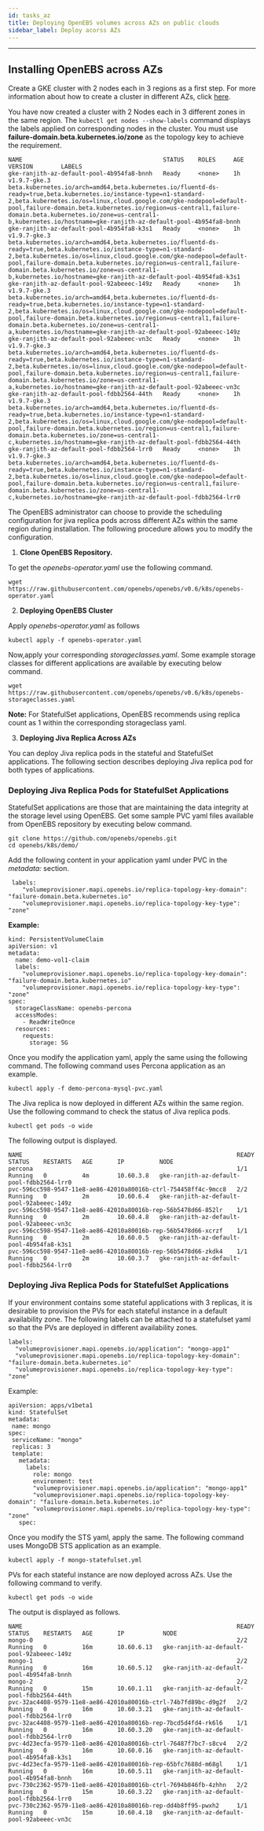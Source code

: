 ```yaml
---
id: tasks_az
title: Deploying OpenEBS volumes across AZs on public clouds
sidebar_label: Deploy acorss AZs
---
```

------

## Installing OpenEBS across AZs

Create a GKE cluster with 2 nodes each in 3 regions as a first step. For more information about how to create a cluster in different AZs, click [here](https://cloud.google.com/kubernetes-engine/docs/how-to/creating-a-cluster).

You have now created a cluster with 2 Nodes each in 3 different zones in the same region. The `kubectl get nodes --show-labels` command displays the labels applied on corresponding nodes in the cluster. You must use **failure-domain.beta.kubernetes.io/zone** as the topology key to achieve the requirement.

```
NAME                                        STATUS    ROLES     AGE       VERSION        LABELS
gke-ranjith-az-default-pool-4b954fa8-bnnh   Ready     <none>    1h        v1.9.7-gke.3   beta.kubernetes.io/arch=amd64,beta.kubernetes.io/fluentd-ds-ready=true,beta.kubernetes.io/instance-type=n1-standard-2,beta.kubernetes.io/os=linux,cloud.google.com/gke-nodepool=default-pool,failure-domain.beta.kubernetes.io/region=us-central1,failure-domain.beta.kubernetes.io/zone=us-central1-b,kubernetes.io/hostname=gke-ranjith-az-default-pool-4b954fa8-bnnh
gke-ranjith-az-default-pool-4b954fa8-k3s1   Ready     <none>    1h        v1.9.7-gke.3   beta.kubernetes.io/arch=amd64,beta.kubernetes.io/fluentd-ds-ready=true,beta.kubernetes.io/instance-type=n1-standard-2,beta.kubernetes.io/os=linux,cloud.google.com/gke-nodepool=default-pool,failure-domain.beta.kubernetes.io/region=us-central1,failure-domain.beta.kubernetes.io/zone=us-central1-b,kubernetes.io/hostname=gke-ranjith-az-default-pool-4b954fa8-k3s1
gke-ranjith-az-default-pool-92abeeec-149z   Ready     <none>    1h        v1.9.7-gke.3   beta.kubernetes.io/arch=amd64,beta.kubernetes.io/fluentd-ds-ready=true,beta.kubernetes.io/instance-type=n1-standard-2,beta.kubernetes.io/os=linux,cloud.google.com/gke-nodepool=default-pool,failure-domain.beta.kubernetes.io/region=us-central1,failure-domain.beta.kubernetes.io/zone=us-central1-a,kubernetes.io/hostname=gke-ranjith-az-default-pool-92abeeec-149z
gke-ranjith-az-default-pool-92abeeec-vn3c   Ready     <none>    1h        v1.9.7-gke.3   beta.kubernetes.io/arch=amd64,beta.kubernetes.io/fluentd-ds-ready=true,beta.kubernetes.io/instance-type=n1-standard-2,beta.kubernetes.io/os=linux,cloud.google.com/gke-nodepool=default-pool,failure-domain.beta.kubernetes.io/region=us-central1,failure-domain.beta.kubernetes.io/zone=us-central1-a,kubernetes.io/hostname=gke-ranjith-az-default-pool-92abeeec-vn3c
gke-ranjith-az-default-pool-fdbb2564-44th   Ready     <none>    1h        v1.9.7-gke.3   beta.kubernetes.io/arch=amd64,beta.kubernetes.io/fluentd-ds-ready=true,beta.kubernetes.io/instance-type=n1-standard-2,beta.kubernetes.io/os=linux,cloud.google.com/gke-nodepool=default-pool,failure-domain.beta.kubernetes.io/region=us-central1,failure-domain.beta.kubernetes.io/zone=us-central1-c,kubernetes.io/hostname=gke-ranjith-az-default-pool-fdbb2564-44th
gke-ranjith-az-default-pool-fdbb2564-lrr0   Ready     <none>    1h        v1.9.7-gke.3   beta.kubernetes.io/arch=amd64,beta.kubernetes.io/fluentd-ds-ready=true,beta.kubernetes.io/instance-type=n1-standard-2,beta.kubernetes.io/os=linux,cloud.google.com/gke-nodepool=default-pool,failure-domain.beta.kubernetes.io/region=us-central1,failure-domain.beta.kubernetes.io/zone=us-central1-c,kubernetes.io/hostname=gke-ranjith-az-default-pool-fdbb2564-lrr0
```

The OpenEBS administrator can choose to provide the scheduling configuration for jiva replica pods across different AZs within the same region during installation. The following procedure allows you to modify the configuration.

1. **Clone OpenEBS Repository.**

To get the *openebs-operator.yaml* use the following command.

```
wget https://raw.githubusercontent.com/openebs/openebs/v0.6/k8s/openebs-operator.yaml
```

2. **Deploying OpenEBS Cluster**

Apply *openebs-operator.yaml* as follows

```
kubectl apply -f openebs-operator.yaml
```

Now,apply your corresponding *storageclasses.yaml*. Some example storage classes for different applications are available by executing below command.

```
wget https://raw.githubusercontent.com/openebs/openebs/v0.6/k8s/openebs-storageclasses.yaml
```

 **Note:** For StatefulSet applications, OpenEBS recommends using replica count as 1 within the corresponding storageclass yaml.

3. **Deploying Jiva Replica Across AZs**

You can deploy Jiva replica pods in the stateful and StatefulSet applications. The following section describes deploying Jiva replica pod for both types of applications.

### Deploying Jiva Replica Pods for StatefulSet Applications

StatefulSet applications are those that are maintaining the data integrity at the storage level using OpenEBS. Get some sample PVC yaml files available from OpenEBS repository by executing below command.

```
git clone https://github.com/openebs/openebs.git
cd openebs/k8s/demo/
```

Add the following content in your application yaml under PVC in the *metadata:* section.

```
 labels:
    "volumeprovisioner.mapi.openebs.io/replica-topology-key-domain": "failure-domain.beta.kubernetes.io"
    "volumeprovisioner.mapi.openebs.io/replica-topology-key-type": "zone"
```

**Example:**

```
kind: PersistentVolumeClaim
apiVersion: v1
metadata:
  name: demo-vol1-claim
  labels:
    "volumeprovisioner.mapi.openebs.io/replica-topology-key-domain": "failure-domain.beta.kubernetes.io"
    "volumeprovisioner.mapi.openebs.io/replica-topology-key-type": "zone"
spec:
  storageClassName: openebs-percona
  accessModes:
    - ReadWriteOnce
  resources:
    requests:
      storage: 5G
```

Once you modify the application yaml, apply the same using the following command. The following command uses Percona application as an example.

```
kubectl apply -f demo-percona-mysql-pvc.yaml
```

The Jiva replica is now deployed in different AZs within the same region. Use the following command to check the status of Jiva replica pods.

```
kubectl get pods -o wide
```

The following output is displayed.

```
NAME                                                             READY     STATUS    RESTARTS   AGE       IP          NODE
percona                                                          1/1       Running   0          4m        10.60.3.8   gke-ranjith-az-default-pool-fdbb2564-lrr0
pvc-596cc598-9547-11e8-ae86-42010a80016b-ctrl-754458ff4c-9mcc8   2/2       Running   0          2m        10.60.6.4   gke-ranjith-az-default-pool-92abeeec-149z
pvc-596cc598-9547-11e8-ae86-42010a80016b-rep-56b5478d66-852lr    1/1       Running   0          2m        10.60.4.8   gke-ranjith-az-default-pool-92abeeec-vn3c
pvc-596cc598-9547-11e8-ae86-42010a80016b-rep-56b5478d66-xcrzf    1/1       Running   0          2m        10.60.0.5   gke-ranjith-az-default-pool-4b954fa8-k3s1
pvc-596cc598-9547-11e8-ae86-42010a80016b-rep-56b5478d66-zkdk4    1/1       Running   0          2m        10.60.3.7   gke-ranjith-az-default-pool-fdbb2564-lrr0
```

### Deploying Jiva Replica Pods for StatefulSet Applications

If your environment contains some stateful applications with 3 replicas, it is desirable to provision the PVs for each stateful instance in a default availability zone. The following labels can be attached to a statefulset yaml so that the PVs are deployed in different availability zones.

```
labels:
  "volumeprovisioner.mapi.openebs.io/application": "mongo-app1"
  "volumeprovisioner.mapi.openebs.io/replica-topology-key-domain": "failure-domain.beta.kubernetes.io"
  "volumeprovisioner.mapi.openebs.io/replica-topology-key-type": "zone"
```

Example:

```
apiVersion: apps/v1beta1
kind: StatefulSet
metadata:
 name: mongo
spec:
 serviceName: "mongo"
 replicas: 3
 template:
   metadata:
     labels:
       role: mongo
       environment: test
       "volumeprovisioner.mapi.openebs.io/application": "mongo-app1"
       "volumeprovisioner.mapi.openebs.io/replica-topology-key-domain": "failure-domain.beta.kubernetes.io"
       "volumeprovisioner.mapi.openebs.io/replica-topology-key-type": "zone"
   spec:
```

Once you modify the STS yaml, apply the same. The following command uses MongoDB STS application as an example.

```
kubectl apply -f mongo-statefulset.yml
```

PVs for each stateful instance are now deployed across AZs. Use the following command to verify.

```
kubectl get pods -o wide
```

The output is displayed as follows.

```
NAME                                                             READY     STATUS    RESTARTS   AGE       IP           NODE
mongo-0                                                          2/2       Running   0          16m       10.60.6.13   gke-ranjith-az-default-pool-92abeeec-149z
mongo-1                                                          2/2       Running   0          16m       10.60.5.12   gke-ranjith-az-default-pool-4b954fa8-bnnh
mongo-2                                                          2/2       Running   0          15m       10.60.1.11   gke-ranjith-az-default-pool-fdbb2564-44th
pvc-32ac4408-9579-11e8-ae86-42010a80016b-ctrl-74b7fd89bc-d9g2f   2/2       Running   0          16m       10.60.3.21   gke-ranjith-az-default-pool-fdbb2564-lrr0
pvc-32ac4408-9579-11e8-ae86-42010a80016b-rep-7bcd5d4fd4-rk6l6    1/1       Running   0          16m       10.60.3.20   gke-ranjith-az-default-pool-fdbb2564-lrr0
pvc-4d23ecfa-9579-11e8-ae86-42010a80016b-ctrl-76487f7bc7-s8cv4   2/2       Running   0          16m       10.60.0.16   gke-ranjith-az-default-pool-4b954fa8-k3s1
pvc-4d23ecfa-9579-11e8-ae86-42010a80016b-rep-65bfc7688d-m68gl    1/1       Running   0          16m       10.60.5.11   gke-ranjith-az-default-pool-4b954fa8-bnnh
pvc-730c2362-9579-11e8-ae86-42010a80016b-ctrl-7694b846fb-4zhhn   2/2       Running   0          15m       10.60.3.22   gke-ranjith-az-default-pool-fdbb2564-lrr0
pvc-730c2362-9579-11e8-ae86-42010a80016b-rep-dd4b8ff95-pwxh2     1/1       Running   0          15m       10.60.4.18   gke-ranjith-az-default-pool-92abeeec-vn3c
```

<!-- Hotjar Tracking Code for https://docs.openebs.io -->
<script>
   (function(h,o,t,j,a,r){
       h.hj=h.hj||function(){(h.hj.q=h.hj.q||[]).push(arguments)};
       h._hjSettings={hjid:785693,hjsv:6};
       a=o.getElementsByTagName('head')[0];
       r=o.createElement('script');r.async=1;
       r.src=t+h._hjSettings.hjid+j+h._hjSettings.hjsv;
       a.appendChild(r);
   })(window,document,'https://static.hotjar.com/c/hotjar-','.js?sv=');
</script>
